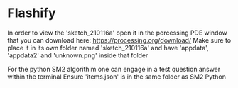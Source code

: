 # Flashify
 
In order to view the 'sketch_210116a' open it in the porcessing PDE window that you can download here: https://processing.org/download/
Make sure to place it in its own folder named 'sketch_210116a' and have 'appdata', 'appdata2' and 'unknown.png' inside that folder


For the python SM2 algorithim one can engage in a test question answer within the terminal
Ensure 'items.json' is in the same folder as SM2 Python